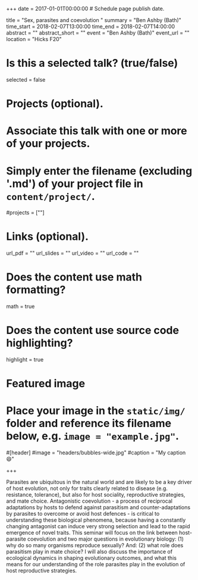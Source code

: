 +++
date = 2017-01-01T00:00:00  # Schedule page publish date.

title = "Sex, parasites and coevolution "
summary = "Ben Ashby (Bath)"
time_start = 2018-02-07T13:00:00
time_end = 2018-02-07T14:00:00
abstract = ""
abstract_short = ""
event = "Ben Ashby (Bath)"
event_url = ""
location = "Hicks F20"

# Is this a selected talk? (true/false)
selected = false

# Projects (optional).
#   Associate this talk with one or more of your projects.
#   Simply enter the filename (excluding '.md') of your project file in `content/project/`.
#projects = [""]

# Links (optional).
url_pdf = ""
url_slides = ""
url_video = ""
url_code = ""

# Does the content use math formatting?
math = true

# Does the content use source code highlighting?
highlight = true

# Featured image
# Place your image in the `static/img/` folder and reference its filename below, e.g. `image = "example.jpg"`.
#[header]
#image = "headers/bubbles-wide.jpg"
#caption = "My caption :smile:"

+++

Parasites are ubiquitous in the natural world and are likely to be a key driver of host evolution, not only for traits clearly related to disease (e.g. resistance, tolerance), but also for host sociality, reproductive strategies, and mate choice. Antagonistic coevolution - a process of reciprocal adaptations by hosts to defend against parasitism and counter-adaptations by parasites to overcome or avoid host defences - is critical to understanding these biological phenomena, because having a constantly changing antagonist can induce very strong selection and lead to the rapid emergence of novel traits. This seminar will focus on the link between host-parasite coevolution and two major questions in evolutionary biology: (1) why do so many organisms reproduce sexually? And: (2) what role does parasitism play in mate choice? I will also discuss the importance of ecological dynamics in shaping evolutionary outcomes, and what this means for our understanding of the role parasites play in the evolution of host reproductive strategies.

